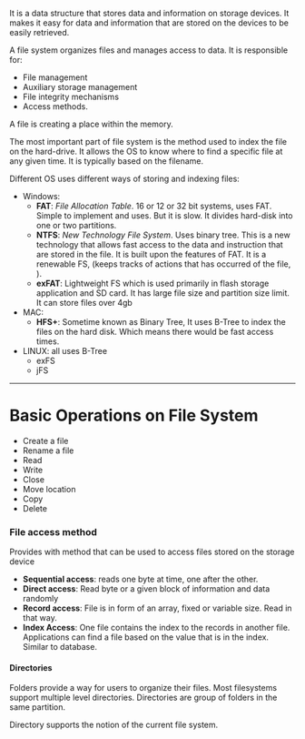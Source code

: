 It is a data structure that stores data and information on storage devices. It makes it easy for data and information that are stored on the devices to be easily retrieved. 

A file system organizes files and manages access to data. It is responsible for:
- File management
- Auxiliary storage management
- File integrity mechanisms
- Access methods. 

A file is creating a place within the memory. 

The most important part of file system is the method used to index the file on the hard-drive. It allows the OS to know where to find a specific file at any given time. It is typically based on the filename.  

Different OS uses different ways of storing and indexing files:
- Windows: 
	- **FAT**: *File Allocation Table*. 16 or 12 or 32 bit systems, uses FAT. Simple to implement and uses. But it is slow. It divides hard-disk into one or two partitions.
	- **NTFS**: *New Technology File System*. Uses binary tree. This is a new technology that allows fast access to the data and instruction that are stored in the file. It is built upon the features of FAT. It is a renewable FS, (keeps tracks of actions that has occurred of the file, ).  
	- **exFAT**: Lightweight FS which is used primarily in flash storage application and SD card. It has large file size and partition size limit. It can store files over 4gb
- MAC:
	- **HFS+**: Sometime known as Binary Tree, It uses B-Tree to index the files on the hard disk. Which means there would be fast access times. 
- LINUX: all uses B-Tree
	- exFS
	- jFS

---
# Basic Operations on File System

- Create a file
- Rename a file
- Read
- Write
- Close
- Move location
- Copy 
- Delete
### File access method
Provides with method that can be used to access files stored on the storage device
- **Sequential access**: reads one byte at time,  one after the other. 
- **Direct access**: Read byte or a given block of information and data randomly
- **Record access**: File is in form of an array, fixed or variable size. Read in that way. 
- **Index Access**: One file contains the index to the records in another file. Applications can find a file based on the value that is in the index. Similar to database. 


#### Directories
 Folders provide a way for users to organize their files. Most filesystems support multiple level directories. Directories are group of folders in the same partition. 

Directory supports the notion of the current file system. 
